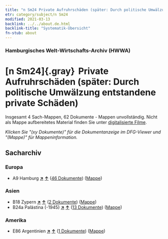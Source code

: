 ```yaml
---
title: "n Sm24 Private Aufruhrschäden (später: Durch politische Umwälzung entstandene private Schäden)"
etr: category/subject/n Sm24
modified: 2021-03-13
backlink: ../../about.de.html
backlink-title: "Systematik-Übersicht"
fn-stub: about
---
```


### Hamburgisches Welt-Wirtschafts-Archiv (HWWA)
# [n Sm24]{.gray}&#8201; Private Aufruhrschäden (später: Durch politische Umwälzung entstandene private Schäden)&#160; 




Insgesamt 4 Sach-Mappen, 62 Dokumente - Mappen unvollständig.
Nicht als Mappe aufbereitetes Material finden Sie unter [digitalisierte Filme](/film/h1_sh).

_Klicken Sie "(xy Dokumente)" für die Dokumentanzeige im DFG-Viewer und "(Mappe)" für Mappeninformation._

## Sacharchiv




### Europa

- A9 Hamburg [**&nearr;**](../../../geo/i/140905/about.de.html "Hamburg (alle Mappen)") [**&uarr;**](../../../geo/about.de.html#A9 "Ländersystematik") (<a href="https://pm20.zbw.eu/dfgview/sh/140905,145812" title="über: Hamburg : Private Aufruhrschäden (später: Durch politische Umwälzung entstandene private Schäden)" target="_blank">46 Dokumente</a>) ([Mappe](http://purl.org/pressemappe20/folder/sh/140905,145812))

### Asien

- B18 Zypern [**&nearr;**](../../../geo/i/141079/about.de.html "Zypern (alle Mappen)") [**&uarr;**](../../../geo/about.de.html#B18 "Ländersystematik") (<a href="https://pm20.zbw.eu/dfgview/sh/141079,145812" title="über: Zypern : Private Aufruhrschäden (später: Durch politische Umwälzung entstandene private Schäden)" target="_blank">2 Dokumente</a>) ([Mappe](http://purl.org/pressemappe20/folder/sh/141079,145812))
- B24a Palästina (-1945) [**&nearr;**](../../../geo/i/141115/about.de.html "Palästina (-1945) (alle Mappen)") [**&uarr;**](../../../geo/about.de.html#B24a "Ländersystematik") (<a href="https://pm20.zbw.eu/dfgview/sh/141115,145812" title="über: Palästina (-1945) : Private Aufruhrschäden (später: Durch politische Umwälzung entstandene private Schäden)" target="_blank">13 Dokumente</a>) ([Mappe](http://purl.org/pressemappe20/folder/sh/141115,145812))

### Amerika

- E86 Argentinien [**&nearr;**](../../../geo/i/141692/about.de.html "Argentinien (alle Mappen)") [**&uarr;**](../../../geo/about.de.html#E86 "Ländersystematik") (<a href="https://pm20.zbw.eu/dfgview/sh/141692,145812" title="über: Argentinien : Private Aufruhrschäden (später: Durch politische Umwälzung entstandene private Schäden)" target="_blank">1 Dokumente</a>) ([Mappe](http://purl.org/pressemappe20/folder/sh/141692,145812))


